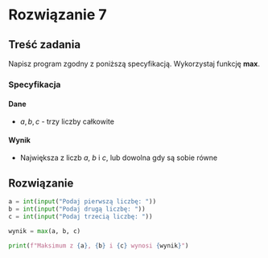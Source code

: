 # Rozwiązanie 7

## Treść zadania

Napisz program zgodny z poniższą specyfikacją. Wykorzystaj funkcję **max**.

### Specyfikacja

#### Dane

* $a, b, c$ - trzy liczby całkowite

#### Wynik

* Największa z liczb $a$, $b$ i $c$, lub dowolna gdy są sobie równe

## Rozwiązanie

```python
a = int(input("Podaj pierwszą liczbę: "))
b = int(input("Podaj drugą liczbę: "))
c = int(input("Podaj trzecią liczbę: "))

wynik = max(a, b, c)

print(f"Maksimum z {a}, {b} i {c} wynosi {wynik}")
```

